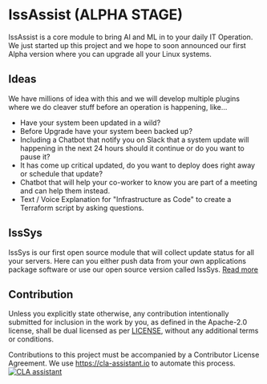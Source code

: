 # IssAssist (ALPHA STAGE)
IssAssist is a core module to bring AI and ML in to your daily IT Operation.
We just started up this project and we hope to soon announced our first Alpha version where you can upgrade all your Linux systems.

## Ideas
We have millions of idea with this and we will develop multiple plugins where we do cleaver stuff before an operation is happening, like...

* Have your system been updated in a wild?
* Before Upgrade have your system been backed up?
* Including a Chatbot that notify you on Slack that a system update will happening in the next 24 hours should it continue or do you want to pause it?
* It has come up critical updated, do you want to deploy does right away or schedule that update?
* Chatbot that will help your co-worker to know you are part of a meeting and can help them instead.
* Text / Voice Explanation for "Infrastructure as Code" to create a Terraform script by asking questions.

## IssSys
IssSys is our first open source module that will collect update status for all your servers.
Here can you either push data from your own applications package software or use our open source version called IssSys.
[Read more](https://github.com/IssTech/IssAssist/blob/main/README/docs/isssys.md)

## Contribution
Unless you explicitly state otherwise, any contribution intentionally submitted for inclusion in the work by you, as defined in the Apache-2.0 license, shall be dual licensed as per [LICENSE](https://github.com/IssTech/IssAssist/blob/main/LICENSE), without any additional terms or conditions.

Contributions to this project must be accompanied by a Contributor License Agreement. We use https://cla-assistant.io to automate this process.
[![CLA assistant](https://cla-assistant.io/readme/badge/IssTech/IssAssist)](https://cla-assistant.io/IssTech/IssAssist)
